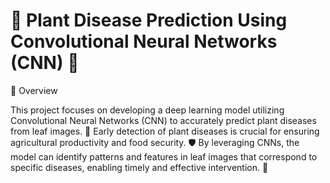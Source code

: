 # 🌿 Plant Disease Prediction Using Convolutional Neural Networks (CNN) 🌱
📝 Overview

This project focuses on developing a deep learning model utilizing Convolutional Neural Networks (CNN) to accurately predict plant diseases from leaf images. 🌾 Early detection of plant diseases is crucial for ensuring agricultural productivity and food security. 🛡️ By leveraging CNNs, the model can identify patterns and features in leaf images that correspond to specific diseases, enabling timely and effective intervention. 🚀
